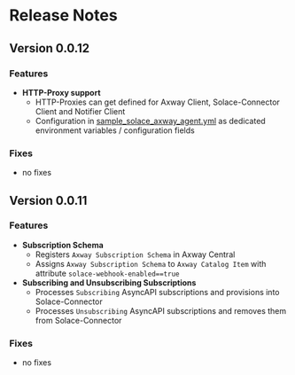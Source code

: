 # Release Notes

## Version 0.0.12

### Features
* **HTTP-Proxy support**
  - HTTP-Proxies can get defined for Axway Client, Solace-Connector Client and Notifier Client
  - Configuration in [sample_solace_axway_agent.yml](sample/sample_solace_axway_agent.yml) as dedicated environment variables / configuration fields

### Fixes
* no fixes

## Version 0.0.11

### Features
* **Subscription Schema**
    - Registers `Axway Subscription Schema` in Axway Central
    - Assigns `Axway Subscription Schema` to `Axway Catalog Item` with attribute `solace-webhook-enabled==true`
* **Subscribing and Unsubscribing Subscriptions**
    - Processes `Subscribing` AsyncAPI subscriptions and provisions into Solace-Connector
    - Processes `Unsubscribing` AsyncAPI subscriptions and removes them from Solace-Connector
  
### Fixes
* no fixes